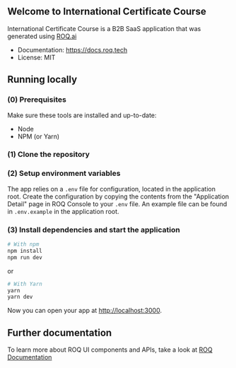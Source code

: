 ## Welcome to International Certificate Course

International Certificate Course is a B2B SaaS application that was generated using [ROQ.ai](https://roq.ai/)

- Documentation: https://docs.roq.tech
- License: MIT

## Running locally

### (0) Prerequisites

Make sure these tools are installed and up-to-date:

- Node
- NPM (or Yarn)

### (1) Clone the repository

### (2) Setup environment variables

The app relies on a `.env` file for configuration, located in the application root. 
Create the configuration by copying the contents from the "Application Detail" page in ROQ Console to your `.env` file. 
An example file can be found in `.env.example` in the application root.

### (3) Install dependencies and start the application

```bash
# With npm
npm install
npm run dev
```

or

```bash
# With Yarn
yarn
yarn dev
```

Now you can open your app at [http://localhost:3000](http://localhost:3000).

## Further documentation

To learn more about ROQ UI components and APIs, take a look at [ROQ Documentation](https://docs.roq.tech)
